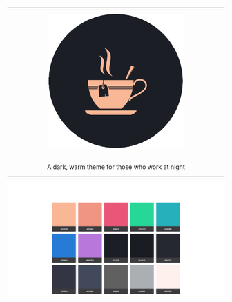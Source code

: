 <hr>

<div align="center"> 
    <img src="assets/logo.png" height=312/>
</div>

<br/>

<p align="center"> 
    A dark, warm theme for those who work at night
</p>

---

<div align="center"> 
    <img src="assets/palette.png" />
</div> 